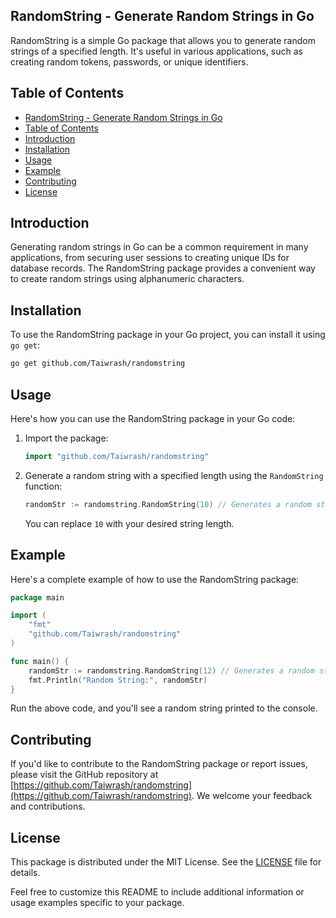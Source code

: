 ## RandomString - Generate Random Strings in Go

RandomString is a simple Go package that allows you to generate random strings of a specified length. It's useful in various applications, such as creating random tokens, passwords, or unique identifiers.

## Table of Contents
- [RandomString - Generate Random Strings in Go](#randomstring---generate-random-strings-in-go)
- [Table of Contents](#table-of-contents)
- [Introduction](#introduction)
- [Installation](#installation)
- [Usage](#usage)
- [Example](#example)
- [Contributing](#contributing)
- [License](#license)

## Introduction

Generating random strings in Go can be a common requirement in many applications, from securing user sessions to creating unique IDs for database records. The RandomString package provides a convenient way to create random strings using alphanumeric characters.

## Installation

To use the RandomString package in your Go project, you can install it using `go get`:

```bash
go get github.com/Taiwrash/randomstring
```

## Usage

Here's how you can use the RandomString package in your Go code:

1. Import the package:

   ```go
   import "github.com/Taiwrash/randomstring"
   ```

2. Generate a random string with a specified length using the `RandomString` function:

   ```go
   randomStr := randomstring.RandomString(10) // Generates a random string of length 10
   ```

   You can replace `10` with your desired string length.

## Example

Here's a complete example of how to use the RandomString package:

```go
package main

import (
	"fmt"
	"github.com/Taiwrash/randomstring"
)

func main() {
	randomStr := randomstring.RandomString(12) // Generates a random string of length 12
	fmt.Println("Random String:", randomStr)
}
```

Run the above code, and you'll see a random string printed to the console.

## Contributing

If you'd like to contribute to the RandomString package or report issues, please visit the GitHub repository at [https://github.com/Taiwrash/randomstring](https://github.com/Taiwrash/randomstring). We welcome your feedback and contributions.

## License

This package is distributed under the MIT License. See the [LICENSE](LICENSE) file for details.

Feel free to customize this README to include additional information or usage examples specific to your package.